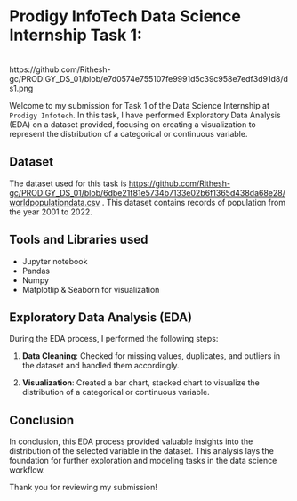 # Prodigy InfoTech Data Science Internship Task 1:
<br>
https://github.com/Rithesh-gc/PRODIGY_DS_01/blob/e7d0574e755107fe9991d5c39c958e7edf3d91d8/ds1.png


Welcome to my submission for Task 1 of the Data Science Internship at `Prodigy Infotech`. In this task, I have performed Exploratory Data Analysis (EDA) on a dataset provided, focusing on creating a visualization to represent the distribution of a categorical or continuous variable.

## Dataset

The dataset used for this task is https://github.com/Rithesh-gc/PRODIGY_DS_01/blob/6dbe21f81e5734b7133e02b6f1365d438da68e28/worldpopulationdata.csv . This dataset contains records of population from the year 2001 to 2022. 

## Tools and Libraries used
- Jupyter notebook
- Pandas
- Numpy
- Matplotlip & Seaborn for visualization



## Exploratory Data Analysis (EDA)

During the EDA process, I performed the following steps:

1. **Data Cleaning**: Checked for missing values, duplicates, and outliers in the dataset and handled them accordingly.

2. **Visualization**: Created a bar chart, stacked chart to visualize the distribution of a categorical or continuous variable. 



## Conclusion

In conclusion, this EDA process provided valuable insights into the distribution of the selected variable in the dataset. This analysis lays the foundation for further exploration and modeling tasks in the data science workflow.

Thank you for reviewing my submission!


